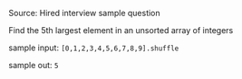 Source: Hired interview sample question

Find the 5th largest element in an unsorted array of integers

sample input: ```[0,1,2,3,4,5,6,7,8,9].shuffle```

sample out: ```5```
